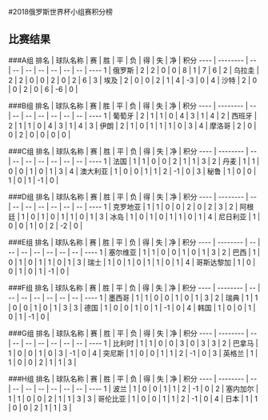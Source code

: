 #2018俄罗斯世界杯小组赛积分榜

## 比赛结果
###A组
排名		|	球队名称		|	赛	|	胜	|	平	|	负	|	得	|	失	|	净	|	积分
----	|	--------	|	--	|	--	|	--	|	--	|	--	|	--	|	--	|	----
1		|	俄罗斯		|	2	|	2	|	0	|	0	|	8	|	1	|	7	|	6	|
2		|	乌拉圭		|	2	|	2	|	0	|	0	|	2	|	0	|	2	|	6	|
3	   	|    埃及		|   2   |   0   |   0   |  2    |   1    |  4   |   -3	|   0  	|
4	   	|    沙特		|   2   |   0   |   0   |  2    |   0    |  6   |   -6	|   0   |


###B组
排名		|	球队名称		|	赛	|	胜	|	平	|	负	|	得	|	失	|	净	|	积分
----	|	--------	|	--	|	--	|	--	|	--	|	--	|	--	|	--	|	----
1 	   	|    葡萄牙	    |   2   |   1   |   1   |  0    |   4    |  3   |   1	|   4	|
2	   	|    西班牙	    |   2   |   1   |   1   |  0    |   4    |  3   |   1	|   4	|
3	   	|    伊朗		|   2   |   1   |   0   |  1    |   1    |  1   |   0	|   3	|
4	   	|    摩洛哥	    |   2   |   0   |   0   |  2    |   0    |  0   |   0	|   0   |

###C组
排名		|	球队名称		|	赛	|	胜	|	平	|	负	|	得	|	失	|	净	|	积分
----	|	--------	|	--	|	--	|	--	|	--	|	--	|	--	|	--	|	----
1 	   |    法国		    |   1   |   1   |   0   |  0    |   2    |  1   |   1	|   3	|
2	   |    丹麦		    |   1   |   1   |   0   |  0    |   1    |  0   |   1	|   3	|
4	   |    澳大利亚	    |   1   |   0   |   0   |  1    |   1    |  2   |   -1	|   0	|
3	   |    秘鲁		    |   1   |   0   |   0   |  1    |   0    |  1   |   -1	|   0   |

###D组
排名		|	球队名称		|	赛	|	胜	|	平	|	负	|	得	|	失	|	净	|	积分
----	|	--------	|	--	|	--	|	--	|	--	|	--	|	--	|	--	|	----
1 	   |    克罗地亚	    |   1   |   1   |   0   |  0    |   2    |  0   |   2	|   3	|
2	   |    阿根廷	    |   1   |   0   |   1   |  0    |   1    |  1   |   0	|   1	|
3	   |    冰岛		    |   1   |   0   |   1   |  0    |   1    |  1   |   0	|   1	|
4	   |    尼日利亚	    |   1   |   0   |   0   |  1    |   0    |  2   |   -2	|   0   |

###E组
排名		|	球队名称		|	赛	|	胜	|	平	|	负	|	得	|	失	|	净	|	积分
----	|	--------	|	--	|	--	|	--	|	--	|	--	|	--	|	--	|	----
1 	   |    塞尔维亚	    |   1   |   1   |   0   |  0    |   1    |  0   |   1	|   3	|
2	   |    巴西		    |   1   |   0   |   1   |  0    |   1    |  1   |   0	|   1	|
3	   |    瑞士		    |   1   |   0   |   1   |  0    |   1    |  1   |   0	|   1	|
4	   |    哥斯达黎加   	|   1   |   0   |   0   |  1    |   0    |  1   |   -1	|   0   |

###F组
排名		|	球队名称		|	赛	|	胜	|	平	|	负	|	得	|	失	|	净	|	积分
----	|	--------	|	--	|	--	|	--	|	--	|	--	|	--	|	--	|	----
1 	   |    墨西哥	    |   1   |   1   |   0   |  0    |   1    |  0   |   1	|   3	|
2	   |    瑞典		    |   1   |   1   |   0   |  0    |   1    |  0   |   1	|   3	|
3	   |    德国		    |   1   |   0   |   0   |  1    |   0    |  1   |   -1	|   0	|
4	   |    韩国		    |   1   |   0   |   0   |  1    |   0    |  1   |   -1	|   0   |

###G组
排名		|	球队名称		|	赛	|	胜	|	平	|	负	|	得	|	失	|	净	|	积分
----	|	--------	|	--	|	--	|	--	|	--	|	--	|	--	|	--	|	----
1 	   |    比利时	    |   1   |   1   |   0   |  0    |   3    |  0   |   3	|   3	|
2	   |    巴拿马	    |   1   |   0   |   0   |  1    |   0    |  3   |   -1	|   0  	|
4	   |    突尼斯	    |   1   |   0   |   0   |  1    |   1    |  2   |   -1	|   0  	|
3	   |    英格兰	    |   1   |   1   |   0   |  0    |   2    |  1   |   1	|   3   |

###H组
排名		|	球队名称		|	赛	|	胜	|	平	|	负	|	得	|	失	|	净	|	积分
----	|	--------	|	--	|	--	|	--	|	--	|	--	|	--	|	--	|	----
1 	   |    波兰		    |   1   |   0   |   0   |  1    |   1    |  2   |   -1	|   0  	|
2	   |    塞内加尔	    |   1   |   1   |   0   |  0    |   2    |  1   |   1	|   3  	|
3	   |    哥伦比亚	    |   1   |   0   |   0   |  1    |   1    |  2   |   -1	|   0  	|
4	   |    日本		    |   1   |   1   |   0   |  0    |   2    |  1   |   1	|   3   |
